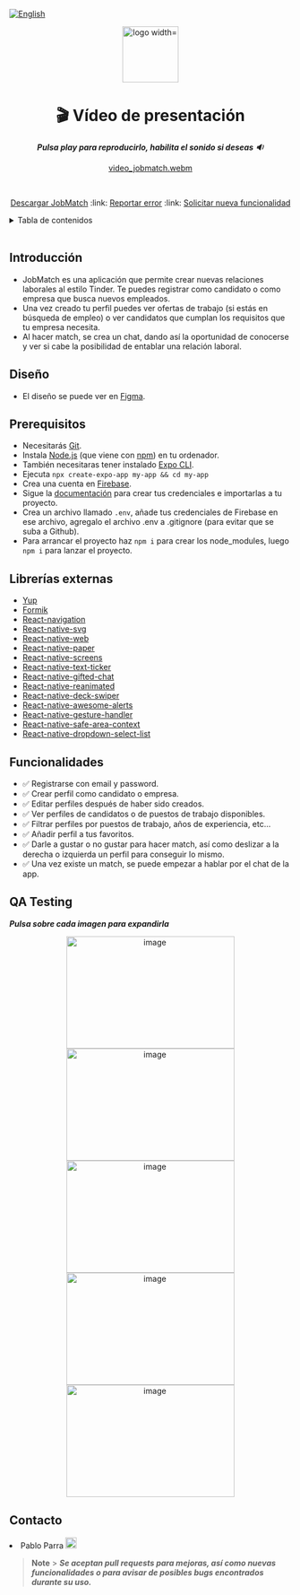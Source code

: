 [![English](https://img.shields.io/badge/language-English-blue.svg)](README.en.md)

<div align="center">
  <p align="center">   
    <image src="https://user-images.githubusercontent.com/98957023/222693439-c7cdb4da-89f0-414c-ac9e-f4a52cd5f800.png"        alt="logo width="200" height="100">
  </p>

# **:clapper: Vídeo de presentación**

**_Pulsa play para reproducirlo, habilita el sonido si deseas :sound:_**

[video_jobmatch.webm](https://user-images.githubusercontent.com/98957023/222695129-5df800a7-567a-4899-b8bc-4ab8f30e3b41.webm)

  <br />
  
  <p align="center">
    <a href="https://drive.google.com/file/d/1UD8evgeo8afK1Zifod-eAc6ROREokwjy/view?usp=share_link" target="_blank" rel="noopener noreferrer">Descargar JobMatch</a>
    :link:
    <a href="https://github.com/No-Country/C9-47-ft-ReactNative/issues" target="_blank">Reportar error</a>
    :link:
    <a href="https://github.com/No-Country/C9-47-ft-ReactNative/issues" target="_blank">Solicitar nueva funcionalidad</a>
  </p>
</div>

<details>
  <summary>Tabla de contenidos</summary>
  <ol>
    <li><a href="#introducción">Introducción</a></li>       
    <li><a href="#diseño">Diseño</a></li>   
    <li><a href="#prerequisitos">Prerequisitos</a></li>    
    <li><a href="#librerías-externas">Librerias externas</a></li>
    <li><a href="#funcionalidades">Funcionalidades</a></li>
    
    <li><a href="#contacto">Contacto</a></li>
  </ol>
</details>

<br />

## Introducción

- JobMatch es una aplicación que permite crear nuevas relaciones laborales al estilo Tinder. Te puedes registrar como candidato o como empresa que busca nuevos empleados.
- Una vez creado tu perfil puedes ver ofertas de trabajo (si estás en búsqueda de empleo) o ver candidatos que cumplan los requisitos que tu empresa necesita.
- Al hacer match, se crea un chat, dando así la oportunidad de conocerse y ver si cabe la posibilidad de entablar una relación laboral.

## Diseño

- El diseño se puede ver en [Figma](https://www.figma.com/file/7LXyAnXTSPlwpIZfNyhl9T/JobMatch*?node-id=3%3A271&t=LuAB7656ZLoEoyh2-0).

## Prerequisitos

- Necesitarás [Git](https://git-scm.com).
- Instala [Node.js](https://nodejs.org/en/download/) (que viene con [npm](http://npmjs.com)) en tu ordenador.
- También necesitaras tener instalado [Expo CLI](https://docs.expo.dev/workflow/expo-cli/).
- Ejecuta `npx create-expo-app my-app && cd my-app`
- Crea una cuenta en [Firebase](https://firebase.google.com/).
- Sigue la [documentación](https://firebase.google.com/docs/web/setup?hl=es-419) para crear tus credenciales e importarlas a tu proyecto.
- Crea un archivo llamado `.env`, añade tus credenciales de Firebase en ese archivo, agregalo el archivo .env a .gitignore (para evitar que se suba a Github).
- Para arrancar el proyecto haz `npm i` para crear los node_modules, luego `npm i` para lanzar el proyecto.
  <br />

## Librerías externas

- [Yup](https://github.com/jquense/yup)
- [Formik](https://formik.org/)
- [React-navigation](https://reactnavigation.org/)
- [React-native-svg](https://github.com/software-mansion/react-native-svg)
- [React-native-web](https://necolas.github.io/react-native-web/)
- [React-native-paper](https://reactnativepaper.com/)
- [React-native-screens](https://github.com/software-mansion/react-native-screens)
- [React-native-text-ticker](https://www.npmjs.com/package/react-native-text-ticker)
- [React-native-gifted-chat](https://github.com/FaridSafi/react-native-gifted-chat)
- [React-native-reanimated](https://docs.swmansion.com/react-native-reanimated/)
- [React-native-deck-swiper](https://www.npmjs.com/package/react-native-deck-swiper)
- [React-native-awesome-alerts](https://www.npmjs.com/package/react-native-awesome-alerts)
- [React-native-gesture-handler](https://docs.swmansion.com/react-native-gesture-handler/)
- [React-native-safe-area-context](https://github.com/th3rdwave/react-native-safe-area-context)
- [React-native-dropdown-select-list](https://www.npmjs.com/package/react-native-dropdown-select-list)

## Funcionalidades

- :white_check_mark: Registrarse con email y password.
- :white_check_mark: Crear perfil como candidato o empresa.
- :white_check_mark: Editar perfiles después de haber sido creados.
- :white_check_mark: Ver perfiles de candidatos o de puestos de trabajo disponibles.
- :white_check_mark: Filtrar perfiles por puestos de trabajo, años de experiencia, etc...
- :white_check_mark: Añadir perfil a tus favoritos.
- :white_check_mark: Darle a gustar o no gustar para hacer match, así como deslizar a la derecha o izquierda un perfil para conseguir lo mismo.
- :white_check_mark: Una vez existe un match, se puede empezar a hablar por el chat de la app.

## QA Testing

**_Pulsa sobre cada imagen para expandirla_**

<p align="center">
<img src="https://user-images.githubusercontent.com/98957023/222697406-0bb22d1b-6043-4a45-a59c-242f0125f619.png" alt="image" width="300" height="200" style="display:inline-block">
<img src="https://user-images.githubusercontent.com/98957023/222697646-82d6361c-0c67-4059-9392-8f5af16b6294.png" alt="image" width="300" height="200" style="display:inline-block">
<br />
<img src="https://user-images.githubusercontent.com/98957023/222697793-3c7fa65c-3a61-4343-9b9b-db03ebd9443c.png" alt="image" width="300" height="200" style="display:inline-block">
<img src="https://user-images.githubusercontent.com/98957023/222697915-a42296cb-7f74-4609-b39c-f56b82b1c10b.png" alt="image" width="300" height="200" style="display:inline-block">
<img src="https://user-images.githubusercontent.com/98957023/222697985-19974495-f79a-42e0-8021-89e4b6e7ab60.png" alt="image" width="300" height="200" style="display:inline-block">
</p>

## Contacto

<li>Pablo Parra  <a target="_blank" href="https://www.linkedin.com/in/pablo-parra-bcn/"><img  width="20px" height="20px" src="https://lh3.googleusercontent.com/drive-viewer/AJc5JmT3rEWw0KwxXzlpI_BpGFOCQmGN4Bxy53pidk-bfuo02PpRqwIXqZ9ISLN5Nk0AJOg2Z_7JqZA=w1265-h817" /></a></li>

> **Note** > **_Se aceptan pull requests para mejoras, así como nuevas funcionalidades o para avisar de posibles bugs encontrados durante su uso._**

